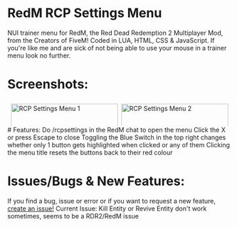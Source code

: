 # RedM RCP Settings Menu
NUI trainer menu for RedM, the Red Dead Redemption 2 Multiplayer Mod, from the Creators of FiveM! Coded in LUA, HTML, CSS &amp; JavaScript.
If you're like me and are sick of not being able to use your mouse in a trainer menu look no further.
# Screenshots:
<style>
.row {
  display: flex;
  flex-wrap: wrap;
  padding: 0 4px;
  box-sizing: border-box;
}
.column {
  flex: 50%;
  max-width: 50%;
  padding: 0 4px;
  box-sizing: border-box;
}
.column img {
  margin-top: 8px;
  vertical-align: middle;
  width: 100%;
  box-sizing: border-box;
}
@media screen and (max-width: 600px) {
  .column {
    flex: 100%;
    max-width: 100%;
  }
}
</style>
<div class="row"> 
  <div class="column">
    <img src="https://www.rcpisawesome.co.uk/dev/RedmRCPsettings/1.png" alt="RCP Settings Menu 1">
  </div>
  <div class="column">
    <img src="https://www.rcpisawesome.co.uk/dev/RedmRCPsettings/2.png" alt="RCP Settings Menu 2" width="40%">
    <img src="https://www.rcpisawesome.co.uk/dev/RedmRCPsettings/3.png" alt="RCP Settings Menu 3" width="40%">
  </div>  
</div>
# Features:
Do /rcpsettings in the RedM chat to open the menu
Click the X or press Escape to close
Toggling the Blue Switch in the top right changes whether only 1 button gets highlighted when clicked or any of them
Clicking the menu title resets the buttons back to their red colour

# Issues/Bugs &amp; New Features:
If you find a bug, issue or error or if you want to request a new feature, [create an issue!](https://github.com/RCPisAwesome/RedmRCPsettings/issues)
Current Issue: Kill Entity or Revive Entity don't work sometimes, seems to be a RDR2/RedM issue
